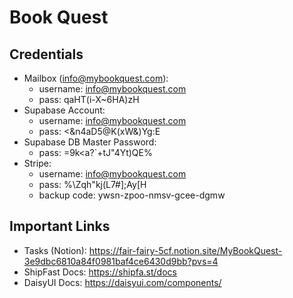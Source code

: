 # Book Quest

## Credentials

- Mailbox (info@mybookquest.com):
  - username: info@mybookquest.com
  - pass: qaHT(i-X~6HA)zH
- Supabase Account:
  - username: info@mybookquest.com
  - pass: <&n4aD5@K(xW&)Yg:E
- Supabase DB Master Password:
  - pass: =9k<a?`+tJ"4Yt)QE%
- Stripe:
  - username: info@mybookquest.com
  - pass: %\Zqh"kj(L7#];Ay[H
  - backup code: ywsn-zpoo-nmsv-gcee-dgmw

## Important Links

- Tasks (Notion): https://fair-fairy-5cf.notion.site/MyBookQuest-3e9dbc6810a84f0981baf4ce6430d9bb?pvs=4
- ShipFast Docs: https://shipfa.st/docs
- DaisyUI Docs: https://daisyui.com/components/
